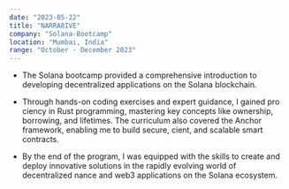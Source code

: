```yaml
---
date: "2023-05-22"
title: "NARRA8IVE"
company: "Solana-Bootcamp"
location: "Mumbai, India"
range: "October - December 2023"
---
```


- The Solana bootcamp provided a comprehensive introduction to developing decentralized applications on the Solana blockchain. 

- Through hands-on coding exercises and expert guidance, I gained pro ciency in Rust programming, mastering key concepts like ownership, borrowing, and lifetimes. The curriculum also covered the Anchor framework, enabling me to build secure, cient, and scalable smart contracts. 
 
- By the end of the program, I was equipped with the skills to create and deploy innovative solutions in the rapidly evolving world of decentralized nance and web3 applications on the Solana ecosystem.
